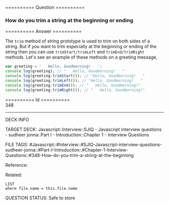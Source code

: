 ========== Question ==========  

### How do you trim a string at the beginning or ending  

========== Answer ==========  

The `trim` method of string prototype is used to trim on both sides of a string.
But if you want to trim especially at the beginning or ending of the string then
you can use `trimStart/trimLeft` and `trimEnd/trimRight` methods. Let's see an
example of these methods on a greeting message,

```javascript
var greeting = '   Hello, Goodmorning!   ';
console.log(greeting); // "   Hello, Goodmorning!   "
console.log(greeting.trimStart()); // "Hello, Goodmorning!   "
console.log(greeting.trimLeft()); // "Hello, Goodmorning!   "
console.log(greeting.trimEnd()); // "   Hello, Goodmorning!"
console.log(greeting.trimRight()); // "   Hello, Goodmorning!"
```

========== Id ==========  
348

---

DECK INFO

TARGET DECK: Javascript::Interview::SJIQ - Javascript interview questions - sudheer jonna::Part I - Introduction::Chapter 1 - Interview Questions

FILE TAGS: #Javascript::#Interview::#SJIQ-Javascript-interview-questions-sudheer-jonna::#Part-I-Introduction::#Chapter-1-Interview-Questions::#348-How-do-you-trim-a-string-at-the-beginning

Reference:

Related:

```dataview
LIST
where file.name = this.file.name
```

QUESTION STATUS: Safe to store
